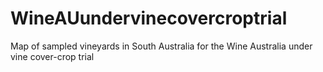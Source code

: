 # WineAUundervinecovercroptrial
Map of sampled vineyards in South Australia for the Wine Australia under vine cover-crop trial
